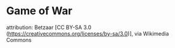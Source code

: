 # Game of War
attribution: 
Betzaar [CC BY-SA 3.0 (https://creativecommons.org/licenses/by-sa/3.0)], via Wikimedia Commons